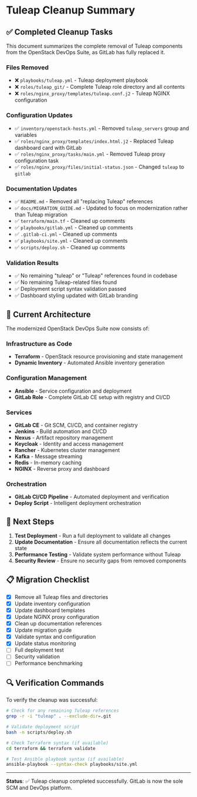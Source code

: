 # Tuleap Cleanup Summary

## ✅ Completed Cleanup Tasks

This document summarizes the complete removal of Tuleap components from the OpenStack DevOps Suite, as GitLab has fully replaced it.

### Files Removed
- ❌ `playbooks/tuleap.yml` - Tuleap deployment playbook
- ❌ `roles/tuleap_git/` - Complete Tuleap role directory and all contents
- ❌ `roles/nginx_proxy/templates/tuleap.conf.j2` - Tuleap NGINX configuration

### Configuration Updates
- ✅ `inventory/openstack-hosts.yml` - Removed `tuleap_servers` group and variables
- ✅ `roles/nginx_proxy/templates/index.html.j2` - Replaced Tuleap dashboard card with GitLab
- ✅ `roles/nginx_proxy/tasks/main.yml` - Removed Tuleap proxy configuration task
- ✅ `roles/nginx_proxy/files/initial-status.json` - Changed `tuleap` to `gitlab`

### Documentation Updates
- ✅ `README.md` - Removed all "replacing Tuleap" references
- ✅ `docs/MIGRATION_GUIDE.md` - Updated to focus on modernization rather than Tuleap migration
- ✅ `terraform/main.tf` - Cleaned up comments
- ✅ `playbooks/gitlab.yml` - Cleaned up comments
- ✅ `.gitlab-ci.yml` - Cleaned up comments
- ✅ `playbooks/site.yml` - Cleaned up comments
- ✅ `scripts/deploy.sh` - Cleaned up comments

### Validation Results
- ✅ No remaining "tuleap" or "Tuleap" references found in codebase
- ✅ No remaining Tuleap-related files found
- ✅ Deployment script syntax validation passed
- ✅ Dashboard styling updated with GitLab branding

## 🎯 Current Architecture

The modernized OpenStack DevOps Suite now consists of:

### Infrastructure as Code
- **Terraform** - OpenStack resource provisioning and state management
- **Dynamic Inventory** - Automated Ansible inventory generation

### Configuration Management
- **Ansible** - Service configuration and deployment
- **GitLab Role** - Complete GitLab CE setup with registry and CI/CD

### Services
- **GitLab CE** - Git SCM, CI/CD, and container registry
- **Jenkins** - Build automation and CI/CD
- **Nexus** - Artifact repository management
- **Keycloak** - Identity and access management
- **Rancher** - Kubernetes cluster management
- **Kafka** - Message streaming
- **Redis** - In-memory caching
- **NGINX** - Reverse proxy and dashboard

### Orchestration
- **GitLab CI/CD Pipeline** - Automated deployment and verification
- **Deploy Script** - Intelligent deployment orchestration

## 🚀 Next Steps

1. **Test Deployment** - Run a full deployment to validate all changes
2. **Update Documentation** - Ensure all documentation reflects the current state
3. **Performance Testing** - Validate system performance without Tuleap
4. **Security Review** - Ensure no security gaps from removed components

## 📋 Migration Checklist

- [x] Remove all Tuleap files and directories
- [x] Update inventory configuration
- [x] Update dashboard templates
- [x] Update NGINX proxy configuration
- [x] Clean up documentation references
- [x] Update migration guide
- [x] Validate syntax and configuration
- [x] Update status monitoring
- [ ] Full deployment test
- [ ] Security validation
- [ ] Performance benchmarking

## 🔍 Verification Commands

To verify the cleanup was successful:

```bash
# Check for any remaining Tuleap references
grep -r -i "tuleap" . --exclude-dir=.git

# Validate deployment script
bash -n scripts/deploy.sh

# Check Terraform syntax (if available)
cd terraform && terraform validate

# Test Ansible playbook syntax (if available)
ansible-playbook --syntax-check playbooks/site.yml
```

---

**Status**: ✅ Tuleap cleanup completed successfully. GitLab is now the sole SCM and DevOps platform.
